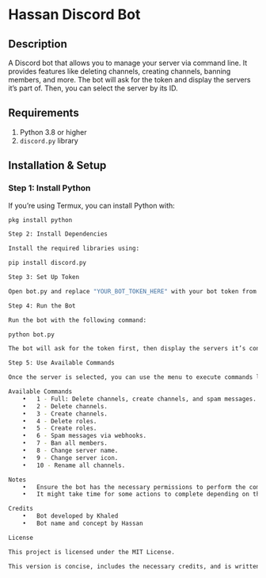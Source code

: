 

# Hassan Discord Bot

## Description
A Discord bot that allows you to manage your server via command line. It provides features like deleting channels, creating channels, banning members, and more. The bot will ask for the token and display the servers it’s part of. Then, you can select the server by its ID.

## Requirements

1. Python 3.8 or higher
2. `discord.py` library

## Installation & Setup

### Step 1: Install Python
If you’re using Termux, you can install Python with:

```bash
pkg install python

Step 2: Install Dependencies

Install the required libraries using:

pip install discord.py

Step 3: Set Up Token

Open bot.py and replace "YOUR_BOT_TOKEN_HERE" with your bot token from the Discord Developer Portal.

Step 4: Run the Bot

Run the bot with the following command:

python bot.py

The bot will ask for the token first, then display the servers it’s connected to. After that, you’ll be prompted to enter the server ID you want to manage.

Step 5: Use Available Commands

Once the server is selected, you can use the menu to execute commands like deleting channels, adding channels, banning users, changing the server name, etc.

Available Commands
	•	1 - Full: Delete channels, create channels, and spam messages.
	•	2 - Delete channels.
	•	3 - Create channels.
	•	4 - Delete roles.
	•	5 - Create roles.
	•	6 - Spam messages via webhooks.
	•	7 - Ban all members.
	•	8 - Change server name.
	•	9 - Change server icon.
	•	10 - Rename all channels.

Notes
	•	Ensure the bot has the necessary permissions to perform the commands.
	•	It might take time for some actions to complete depending on the server’s size.

Credits
	•	Bot developed by Khaled
	•	Bot name and concept by Hassan

License

This project is licensed under the MIT License.

This version is concise, includes the necessary credits, and is written in English. You can now add it to your project’s `README.md`.
